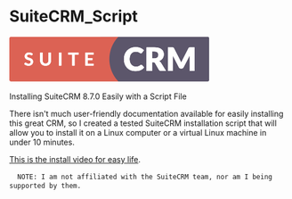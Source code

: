 # SuiteCRM_Script

![alt text](/logo_x2.png)

Installing SuiteCRM 8.7.0 Easily with a Script File

There isn't much user-friendly documentation available for easily installing this great CRM, so I created a tested SuiteCRM installation script that will allow you to install it on a Linux computer or a virtual Linux machine in under 10 minutes.

[This is the install video for easy life](https://youtu.be/eycqCChZ8nI).

      NOTE: I am not affiliated with the SuiteCRM team, nor am I being supported by them.
